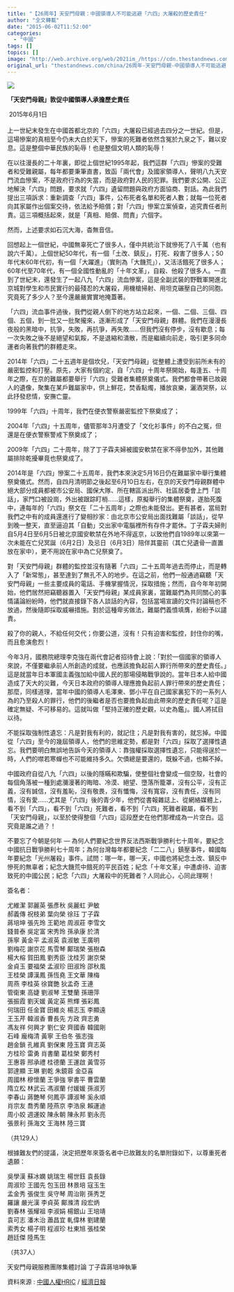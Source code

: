 ```yaml
---
title: "【26周年】天安門母親：中國領導人不可能逃避「六四」大屠殺的歷史責任"
author: "全文轉載"
date: "2015-06-02T11:52:00"
categories:
  - "中國"
tags: []
topics: []
image: "http://web.archive.org/web/2021im_/https://cdn.thestandnews.com/media/photos/cache/tinanmenmother-05_ZpWGd_1200x0.png"
original_url: "thestandnews.com/china/26周年-天安門母親-中國領導人不可能逃避-六四-大屠殺的歷史責任"
---
```

![](http://web.archive.org/web/2021im_/https://cdn.thestandnews.com/media/photos/cache/tinanmenmother-05_ZpWGd_1200x0.png)

**「天安門母親」敦促中國領導人承擔歷史責任**

 2015年6月1日  
   
上一世紀末發生在中國首都北京的「六四」大屠殺已經過去四分之一世紀。但是，這場慘案的真相至今仍未大白於天下，慘案的死難者依然含冤於九泉之下，難以安息。這是整個中華民族的恥辱！也是整個文明人類的恥辱！

在以往漫長的二十年裏，即從上個世紀1995年起，我們這群「六四」慘案的受難者和受難親屬，每年都要秉筆直書，致函「兩代會」及國家領導人，聲明八九天安門流血慘案，不是政府行為的失當，而是政府對人民的犯罪。我們要求公開、公正地解決「六四」問題，要求就「六四」遺留問題與政府方面協商、對話。為此我們提出三項訴求：重新調查「六四」事件，公布死者名單和死者人數；就每一位死者向其家屬作出個案交待，依法給予賠償；對「六四」慘案立案偵查，追究責任者刑責。這三項概括起來，就是「真相、賠償、問責」六個字。

然而，上述要求如石沉大海，杳無音信。

回想起上一個世紀，中國無辜死亡了很多人，僅中共統治下就慘死了八千萬（也有說六千萬）。上個世紀50年代，有一個「土改、鎮反」，打死、殺害了很多人；50年代末60年代初，有一個「大躍進」（實則為「大饑荒」），又活活餓死了很多人；60年代至70年代，有一個全國性動亂的「十年文革」，自殺、他殺了很多人。一直到了世紀末，還發生了一起八九「六四」流血慘案，這是全副武裝的野戰軍開進北京城對學生和市民實行的最殘忍的大屠殺，用機槍掃射、用坦克碾壓自己的同胞。究竟死了多少人？至今還嚴嚴實實地掩蓋著。

「六四」流血事件過後，我們從親人倒下的地方站立起來，一個、二個、三個、四個、五個，到一批又一批聚攏來，逐漸形成了「天安門母親」群體。我們在漫漫長夜般的黑暗中，抗爭，失敗，再抗爭，再失敗……但我們沒有停步，沒有歇息；每一次失敗之後不是絕望和氣餒，不是退縮和潰散，而是繼續向前走，吸引更多同命運者向著我們的群體走來。

2014年「六四」二十五週年是個坎兒，「天安門母親」從整體上遭受到前所未有的嚴密監控和打壓。原先，大家有個約定，自「六四」十周年祭開始，每逢五、十周年之際，在京的難屬都要舉行「六四」受難者集體祭奠儀式。我們都會帶著已故親人的遺像，聚集在某戶難屬家中，供上鮮花，焚香點燭，播放哀樂，灑酒哭祭，以此抒發悲情，安撫亡靈。

1999年「六四」十周年，我們在便衣警察嚴密監控下祭奠成了；

2004年「六四」十五周年，儘管那年3月遭受了「文化衫事件」的不白之冤，但還是在便衣警察警戒下祭奠成了；

2009年「六四」二十周年，除了丁子霖夫婦被國安軟禁在家不得參加外，其他難屬排除乾擾畢竟也祭奠成了。

2014年是「六四」慘案二十五周年，我們本來決定5月16日仍在難屬家中舉行集體祭奠儀式。然而，自四月清明節之後起至6月10日左右，在京的天安門母親群體中絕大部分成員都被市公安局、國保大隊、所在轄區派出所、社區居委會上門「談話」，家門口被設崗，外出被跟踪盯梢……這樣，原擬舉行的集體祭奠，遂胎死腹中，連每年的「六四」祭文在「二十五周年」之際也未能發出。更有甚者，當局對我們之中有的成員還進行了變相抄家：由北京市公安局出面找難屬「談話」，從早到晚一整天，直至逼迫其「自動」交出家中電腦裡所有存件才罷休。丁子霖夫婦則自5月4日至6月5日被北京國安軟禁在外地不得返京，以致他們自1989年以來第一次未能在亡兒冥誕（6月2日）及忌日（6月3日）陪伴其靈前（其亡兒遺骨一直置放在家中），更不用說在家中為亡兒祭奠了。

對「天安門母親」群體的監控並沒有隨著「六四」二十五周年過去而停止，而是轉入了「新常態」，甚至達到了無孔不入的地步。在這之前，他們一般通過竊聽「天安門母親」一些主要成員的電話、手機掌握情況，採取措施；然而，自今年年初開始，他們居然把竊聽器置入「天安門母親」某成員家裏，當難屬們為共同關心的事情議論紛紛時，他們就直接錄下各人談話的內容，包括當場宣讀的文件討論稿也不放過，然後隨即採取威嚇措施。對於這種卑劣做法，難屬們義憤填膺，紛紛予以譴責。

殺了你的親人，不給任何交代；你要公道，沒有！只有迫害和監控，封住你的嘴，而且愈演愈烈！

今年3月，國務院總理李克強在兩代會記者招待會上說：「對於一個國家的領導人來說，不僅要繼承前人所創造的成就，也應該擔負起前人罪行所帶來的歷史責任。」這是就當年日本軍國主義強加給中國人民的那場侵略戰爭說的。當年日本人給中國造成了天大的災難，今天日本政府的領導人理應擔負起前人罪行帶來的歷史責任；那麼，同樣道理，當年中國的領導人毛澤東、鄧小平在自己國家裏犯下的一系列人為的乃至殺人的罪行，他們的後繼者是否也要擔負起由此帶來的歷史責任呢？這是確定無疑、不可移易的。這就叫做「堅持正確的歷史觀，以史為鑑」。國人將拭目以待。

不能採取強制性遺忘：凡是對我有利的，就記住；凡是對我有害的，就忘掉。中國從「六四」至今的幾屆領導人，他們的思維定勢，都是對「六四」採取了選擇性遺忘。我們要明白無誤地告訴今天的領導人：靠強權採取選擇性遺忘，只能得逞於一時，人們的噤若寒蟬也不可能維持多久。欠債總是要還的，既躲不過，也賴不掉。

中國政府自從八九「六四」以後的隱瞞和欺騙，使整個社會變成一個空殼，社會的每個角落被一種到處瀰漫著的晦暗、冷漠、絕望、墮落所籠罩，沒有公平，沒有正義，沒有誠信，沒有羞恥，沒有敬畏，沒有懺悔，沒有寬容，沒有責任，沒有同情，沒有愛……尤其是「六四」後的青少年，他們從書報雜誌上、從網絡媒體上，看不到「六四」，看不到「六四」死難者，看不到「六四」死難者親屬，看不到「天安門母親」，以至於使得整個「六四」這段歷史在他們那裡成為一片空白。這究竟是誰之過？！

不要忘了今朝是何年 — 為何人們要紀念世界反法西斯戰爭勝利七十周年，要紀念中國抗日戰爭勝利七十周年；為何台灣每年都要紀念「二二八」鎮壓事件，韓國每年要紀念「光州屠殺」事件。試問：哪一年，哪一天，中國也將紀念土改、鎮反中慘死的無辜者；紀念大饑荒中餓死的平民百姓；紀念「十年文革」中遭虐待、迫害致死的中國公民；紀念「六四」大屠殺中的死難者？人同此心，心同此理啊！

簽名者：

尤維潔 郭麗英 張彥秋 吳麗虹 尹敏  
郝義傳 祝枝弟 葉向榮 徐珏 丁子霖  
蔣培坤 張先玲 王範地 周淑莊 李雪文  
錢普泰 吳定富 宋秀玲 孫承康 於清  
孫寧 黃金平 孟淑英 袁淑敏 王廣明  
劉梅花 謝京花 馬雪琴 鄺瑞榮 張樹森  
楊大榕 賀田鳳 劉秀臣 沈桂芳 謝京榮  
金貞玉 要福榮 孟淑珍 田淑玲 邵秋風  
王桂榮 譚漢鳳 孫恆堯 王文華 陳梅  
周燕 李桂英 徐寶艷 狄孟奇 王連  
管衛東 高婕 劉淑琴 王雙蘭 孫珊萍  
張振霞 劉天媛 黃定英 熊輝 張彩鳳  
何瑞田 任金寶 田維炎 楊志玉 李顯遠  
王玉芹 韓淑香 曹長先 方政 齊志勇  
馮友祥 何興才 劉仁安 齊國香 韓國剛  
石峰 龐梅清 黃寧 王伯冬 張志強  
趙金鎖 孔維真 劉保東 陸玉寶 齊志英  
方桂珍 雷勇 肖書蘭 葛桂榮 鄭秀村  
王惠蓉 邢承禮 桂德蘭 王運啟 黃雪芬  
郭達顯 王琳 劉乾 朱鏡蓉 金亞喜  
周國林 穆懷蘭 王爭強 寧書平 曹雲蘭  
隋立松 林武云 馮淑蘭 付媛媛 孫淑芳  
李春山 蔣艷琴 何鳳亭 譚淑琴 奚永順  
肖宗友 喬秀蘭 陸燕京 李浩泉 賴運迪  
周小姣 週運姣 陳永朝 陳永邦 劉永亮  
張景利 孫海文 王海林 陸三寶  

（共129人）

根據難友們的提議，決定把歷年來簽名者中已故難友的名單附錄如下，以​​尊重死者遺願：

吳學漢 蘇冰嫻 姚瑞生 楊世鈺 袁長錄  
周淑珍 王國先 包玉田 林景培 寇玉生  
孟金秀 張俊生 吳守琴 周治剛 孫秀芝  
羅讓 嚴光漢 李貞英 鄺滌清 段宏炳  
劉春林 張耀祖 李淑娟 楊銀山 王培靖  
袁可志 潘木治 蕭昌宜 軋偉林 劉建蘭  
索秀女 楊子明 程淑珍 杜東旭 張桂榮  
趙廷傑 陸馬生

（共37人）

天安門母親服務團隊集體討論 丁子霖蔣培坤執筆

資料來源 : [中國人權HRIC](http://web.archive.org/web/20210623181309/http://www.hrichina.org/cht/xin-wen-gong-zuo/xin-wen-fa-bu/tian-men-mu-qin-zhong-guo-ling-dao-ren-bu-ke-neng-tao-bi-liu-si-da-tu) / [經濟日報](http://web.archive.org/web/20210623181309/http://china.hket.com/article/609929/%E3%80%8C%E5%85%AD%E5%9B%9B%E3%80%8D26%E5%91%A8%E5%B9%B4%E7%A5%AD%E6%96%87%20%E5%A4%A9%E5%AE%89%E9%96%80%E6%AF%8D%E8%A6%AA%EF%BC%9A%E7%9B%A3%E6%8E%A7%E8%BD%89%E5%85%A5%E3%80%8C%E6%96%B0%E5%B8%B8%E6%85%8B%E3%80%8D%EF%BC%88%E9%99%84%E5%85%A8%E6%96%87%EF%BC%89)